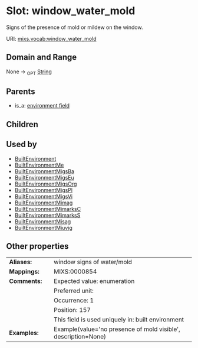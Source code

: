 
# Slot: window_water_mold


Signs of the presence of mold or mildew on the window.

URI: [mixs.vocab:window_water_mold](https://w3id.org/mixs/vocab/window_water_mold)


## Domain and Range

None ->  <sub>OPT</sub> [String](types/String.md)

## Parents

 *  is_a: [environment field](environment_field.md)

## Children


## Used by

 * [BuiltEnvironment](BuiltEnvironment.md)
 * [BuiltEnvironmentMe](BuiltEnvironmentMe.md)
 * [BuiltEnvironmentMigsBa](BuiltEnvironmentMigsBa.md)
 * [BuiltEnvironmentMigsEu](BuiltEnvironmentMigsEu.md)
 * [BuiltEnvironmentMigsOrg](BuiltEnvironmentMigsOrg.md)
 * [BuiltEnvironmentMigsPl](BuiltEnvironmentMigsPl.md)
 * [BuiltEnvironmentMigsVi](BuiltEnvironmentMigsVi.md)
 * [BuiltEnvironmentMimag](BuiltEnvironmentMimag.md)
 * [BuiltEnvironmentMimarksC](BuiltEnvironmentMimarksC.md)
 * [BuiltEnvironmentMimarksS](BuiltEnvironmentMimarksS.md)
 * [BuiltEnvironmentMisag](BuiltEnvironmentMisag.md)
 * [BuiltEnvironmentMiuvig](BuiltEnvironmentMiuvig.md)

## Other properties

|  |  |  |
| --- | --- | --- |
| **Aliases:** | | window signs of water/mold |
| **Mappings:** | | MIXS:0000854 |
| **Comments:** | | Expected value: enumeration |
|  | | Preferred unit:  |
|  | | Occurrence: 1 |
|  | | Position: 157 |
|  | | This field is used uniquely in: built environment |
| **Examples:** | | Example(value='no presence of mold visible', description=None) |

